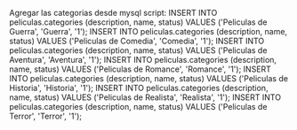 Agregar las categorias desde mysql script: INSERT INTO peliculas.categories (description, name, status) VALUES ('Peliculas de Guerra', 'Guerra', '1'); INSERT INTO peliculas.categories (description, name, status) VALUES ('Peliculas de Comedia', 'Comedia', '1'); INSERT INTO peliculas.categories (description, name, status) VALUES ('Peliculas de Aventura', 'Aventura', '1'); INSERT INTO peliculas.categories (description, name, status) VALUES ('Peliculas de Romance', 'Romance', '1'); INSERT INTO peliculas.categories (description, name, status) VALUES ('Peliculas de Historia', 'Historia', '1'); INSERT INTO peliculas.categories (description, name, status) VALUES ('Peliculas de Realista', 'Realista', '1'); INSERT INTO peliculas.categories (description, name, status) VALUES ('Peliculas de Terror', 'Terror', '1');
